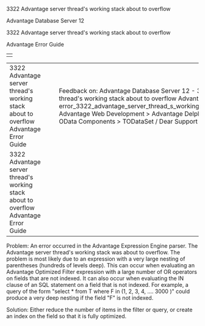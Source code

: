 3322 Advantage server thread's working stack about to overflow




Advantage Database Server 12  

3322 Advantage server thread's working stack about to overflow

Advantage Error Guide

|  |
| --- |
|  |

|  |  |  |  |  |
| --- | --- | --- | --- | --- |
| 3322 Advantage server thread's working stack about to overflow  Advantage Error Guide |  |  | Feedback on: Advantage Database Server 12 - 3322 Advantage server thread's working stack about to overflow Advantage Error Guide error\_3322\_advantage\_server\_thread\_s\_working\_stack\_about\_to\_overflow Advantage Web Development > Advantage Delphi OData Client > Delphi OData Components > TODataSet / Dear Support Staff, |  |
| 3322 Advantage server thread's working stack about to overflow  Advantage Error Guide |  |  |  |  |

Problem: An error occurred in the Advantage Expression Engine parser. The Advantage server thread's working stack was about to overflow. The problem is most likely due to an expression with a very large nesting of parentheses (hundreds of levels deep). This can occur when evaluating an Advantage Optimized Filter expression with a large number of OR operators on fields that are not indexed. It can also occur when evaluating the IN clause of an SQL statement on a field that is not indexed. For example, a query of the form "select \* from T where F in (1, 2, 3, 4, .... 3000 )" could produce a very deep nesting if the field "F" is not indexed.

Solution: Either reduce the number of items in the filter or query, or create an index on the field so that it is fully optimized.